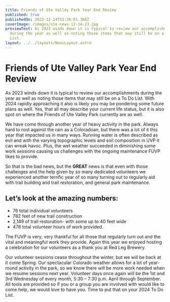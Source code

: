 ```yaml
---
title: Friends of Ute Valley Park Year End Review
published: true
publishedOn: 2023-12-14T15:36:01.366Z
coverImage: /images/ute-news-12-14-23.jpg
previewText: As 2023 winds down it is typical to review our accomplishments
  during the year as well as noting those items that may still be on a To Do
  List.
layout: ../../layouts/NewsLayout.astro
---
```

# Friends of Ute Valley Park Year End Review



As 2023 winds down it is typical to review our accomplishments during the year as well as noting those items that may still be on a To Do List. With 2024 rapidly approaching it also is likely you may be pondering some future plans as well. Yes, that all may describe your current life status, but it is also spot on where the Friends of Ute Valley Park currently are as well.



We have come through another year of heavy activity in the park. Always hard to root against the rain as a Coloradoan, but there was a lot of it this year that impacted us in many ways. Running water is often described as evil and with the varying topographic levels and soil composition in UVP it can wreak havoc. Plus, the wet weather succeeded in diminishing some work sessions causing us challenges with the ongoing maintenance FUVP likes to provide.



So that is the bad news, but the **GREAT** news is that even with those challenges and the help given by so many dedicated volunteers we experienced another terrific year of so many turning out to regularly aid with trail building and trail restoration, and general park maintenance.



## Let’s look at the amazing numbers:



- 76 total individual volunteers
- 782 feet of new trail construction
- 2,149 of trail restoration- with some up to 40 feet wide
- 478 total volunteer hours of work provided.



The FUVP is very, very thankful for all those that regularly turn out and the vital and meaningful work they provide. Again this year we enjoyed hosting a celebration for our volunteers as a thank you at Red Leg Brewery.



Our volunteer sessions cease throughout the winter, but we will be back at it come Spring. Our spectacular Colorado weather allows for a lot of year-round activity in the park, so we know there will be more work needed when we resume sessions next year. Volunteer days once again will be the 1st and 3rd Wednesday of every month, 5:30 – 7:30 p.m. April through September. All tools are provided so if you or a group you are involved with would like to come help, we would love to have you. Time to put that on your 2024 To Do List.